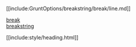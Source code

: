 [[include:GruntOptions/breakstring/break/line.md]]

[break](../)  
[breakstring](../../)

[[include:style/heading.html]]